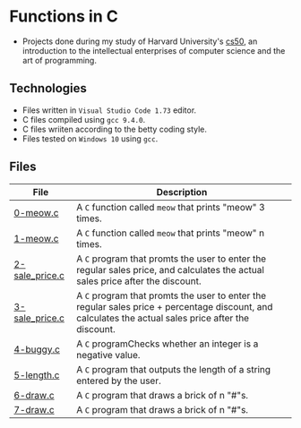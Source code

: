 # Functions in C


- Projects done during my study of Harvard University's [cs50](https://learning.edx.org/course/course-v1:HarvardX+CS50+X/block-v1:HarvardX+CS50+X+type@sequential+block@3c550787b1d1470bbdba91d14392bd43/block-v1:HarvardX+CS50+X+type@vertical+block@ffc346411661409a901306ca7c2b7b54), an introduction to the intellectual enterprises of computer science and the art of programming. 

## Technologies
- Files written in ```Visual Studio Code 1.73``` editor. 
- C files compiled using ```gcc 9.4.0```.
- C files wriiten according to the betty coding style. 
- Files tested on ```Windows 10``` using ```gcc```.

## Files

| File | Description |
| ---  | --- |
|[0-meow.c](0-meow.c)|A ```C``` function called ```meow``` that prints "meow" 3 times.|
|[1-meow.c](1-meow.c)|A ```C``` function called ```meow``` that prints "meow" n times.|
|[2-sale_price.c](2-sale_price.c)| A ```C``` program that promts the user to enter the regular sales price, and calculates the actual sales price after the discount.|
|[3-sale_price.c](3-sale_price.c)| A ```C``` program that promts the user to enter the regular sales price + percentage discount, and calculates the actual sales price after the discount.|
|[4-buggy.c](4-buggy.c)|A ```C``` programChecks whether an integer is a negative value.|
|[5-length.c](5-length.c)| A ```C``` program that outputs the length of a string entered by the user. |
|[6-draw.c](6-draw.c)|A ```C``` program that draws a brick of n "#"s.|
|[7-draw.c](7-draw.c)|A ```C``` program that draws a brick of n "#"s.|

